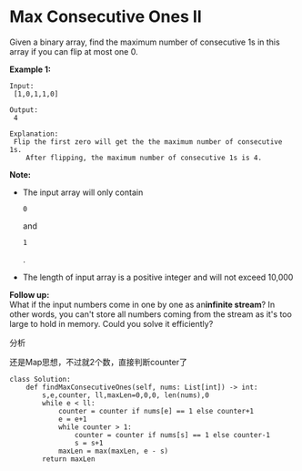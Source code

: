 # Max Consecutive Ones II

Given a binary array, find the maximum number of consecutive 1s in this array if you can flip at most one 0.

**Example 1:**

```text
Input:
 [1,0,1,1,0]

Output:
 4

Explanation:
 Flip the first zero will get the the maximum number of consecutive 1s.
    After flipping, the maximum number of consecutive 1s is 4.
```

**Note:**

* The input array will only contain

  `0`

  and

  `1`

  .

* The length of input array is a positive integer and will not exceed 10,000

**Follow up:**  
What if the input numbers come in one by one as an**infinite stream**? In other words, you can't store all numbers coming from the stream as it's too large to hold in memory. Could you solve it efficiently?

分析

还是Map思想，不过就2个数，直接判断counter了

```text
class Solution:
    def findMaxConsecutiveOnes(self, nums: List[int]) -> int:
        s,e,counter, ll,maxLen=0,0,0, len(nums),0
        while e < ll:
            counter = counter if nums[e] == 1 else counter+1
            e = e+1
            while counter > 1:
                counter = counter if nums[s] == 1 else counter-1
                s = s+1
            maxLen = max(maxLen, e - s)
        return maxLen
```

